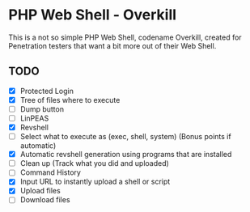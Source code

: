 # PHP Web Shell - Overkill
This is a not so simple PHP Web Shell, codename Overkill, created for Penetration testers that want a bit more out of their Web Shell.  

## TODO
- [x] Protected Login
- [x] Tree of files where to execute
- [ ] Dump button
- [ ] LinPEAS
- [x] Revshell
- [ ] Select what to execute as (exec, shell, system) (Bonus points if automatic)
- [x] Automatic revshell generation using programs that are installed
- [ ] Clean up (Track what you did and uploaded)
- [ ] Command History
- [x] Input URL to instantly upload a shell or script
- [x] Upload files
- [ ] Download files